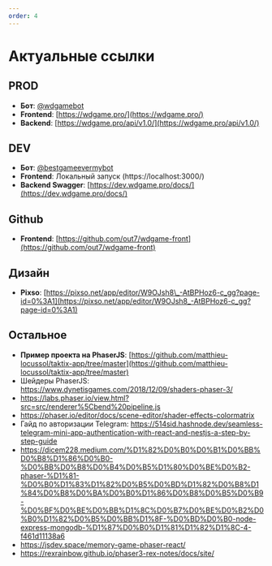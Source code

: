 ```yaml
---
order: 4
---
```


# Актуальные ссылки

## PROD

- **Бот**: [@wdgamebot](https://t.me/wdgamebot)
- **Frontend**: [https://wdgame.pro/](https://wdgame.pro/)
- **Backend**: [https://wdgame.pro/api/v1.0/](https://wdgame.pro/api/v1.0/)

## DEV

- **Бот**: [@bestgameevermybot](https://t.me/bestgameevermybot)
- **Frontend**: Локальный запуск (https://localhost:3000/)
- **Backend Swagger**: [https://dev.wdgame.pro/docs/](https://dev.wdgame.pro/docs/)

## Github

- **Frontend**: [https://github.com/out7/wdgame-front](https://github.com/out7/wdgame-front)

## Дизайн

- **Pixso**: [https://pixso.net/app/editor/W9OJsh8\_-AtBPHoz6-c_gg?page-id=0%3A1](https://pixso.net/app/editor/W9OJsh8_-AtBPHoz6-c_gg?page-id=0%3A1)

## Остальное

- **Пример проекта на PhaserJS**: [https://github.com/matthieu-locussol/taktix-app/tree/master](https://github.com/matthieu-locussol/taktix-app/tree/master)
- Шейдеры PhaserJS: https://www.dynetisgames.com/2018/12/09/shaders-phaser-3/
- https://labs.phaser.io/view.html?src=src/renderer%5Cbend%20pipeline.js
- https://phaser.io/editor/docs/scene-editor/shader-effects-colormatrix
- Гайд по авторизации Telegram: https://514sid.hashnode.dev/seamless-telegram-mini-app-authentication-with-react-and-nestjs-a-step-by-step-guide
- https://dicem228.medium.com/%D1%82%D0%B0%D0%B1%D0%BB%D0%B8%D1%86%D0%B0-%D0%BB%D0%B8%D0%B4%D0%B5%D1%80%D0%BE%D0%B2-phaser-%D1%81-%D0%B0%D1%83%D1%82%D0%B5%D0%BD%D1%82%D0%B8%D1%84%D0%B8%D0%BA%D0%B0%D1%86%D0%B8%D0%B5%D0%B9-%D0%BF%D0%BE%D0%BB%D1%8C%D0%B7%D0%BE%D0%B2%D0%B0%D1%82%D0%B5%D0%BB%D1%8F-%D0%BD%D0%B0-node-express-mongodb-%D1%87%D0%B0%D1%81%D1%82%D1%8C-4-f461d11138a6
- https://jsdev.space/memory-game-phaser-react/
- https://rexrainbow.github.io/phaser3-rex-notes/docs/site/
